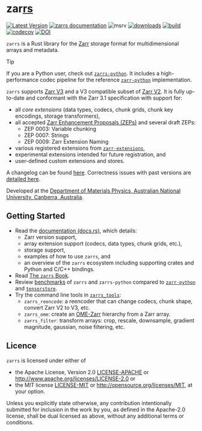 # zar<ins>rs</ins>

[![Latest Version](https://img.shields.io/crates/v/zarrs.svg)](https://crates.io/crates/zarrs)
[![zarrs documentation](https://docs.rs/zarrs/badge.svg)][documentation]
![msrv](https://img.shields.io/crates/msrv/zarrs)
[![downloads](https://img.shields.io/crates/d/zarrs)](https://crates.io/crates/zarrs)
[![build](https://github.com/zarrs/zarrs/actions/workflows/ci.yml/badge.svg)](https://github.com/zarrs/zarrs/actions/workflows/ci.yml)
[![codecov](https://codecov.io/gh/zarrs/zarrs/graph/badge.svg?component=zarrs)](https://codecov.io/gh/zarrs/zarrs)
[![DOI](https://zenodo.org/badge/695021547.svg)](https://zenodo.org/badge/latestdoi/695021547)

`zarrs` is a Rust library for the [Zarr] storage format for multidimensional arrays and metadata.

> [!TIP]
> If you are a Python user, check out [`zarrs-python`].
> It includes a high-performance codec pipeline for the reference [`zarr-python`] implementation.

`zarrs` supports [Zarr V3] and a V3 compatible subset of [Zarr V2].
It is fully up-to-date and conformant with the Zarr 3.1 specification with support for:
- all *core extensions* (data types, codecs, chunk grids, chunk key encodings, storage transformers),
- all accepted [Zarr Enhancement Proposals (ZEPs)](https://zarr.dev/zeps/) and several draft ZEPs:
  - ZEP 0003: Variable chunking
  - ZEP 0007: Strings
  - ZEP 0009: Zarr Extension Naming
- various registered extensions from [`zarr-extensions`],
- experimental extensions intended for future registration, and
- user-defined custom extensions and stores.

A changelog can be found [here][CHANGELOG].
Correctness issues with past versions are [detailed here](https://github.com/zarrs/zarrs/blob/main/doc/correctness_issues.md).

Developed at the [Department of Materials Physics, Australian National University, Canberra, Australia].

## Getting Started
- Read the [documentation (docs.rs)](https://docs.rs/zarrs/latest/zarrs/), which details:
  - Zarr version support,
  - array extension support (codecs, data types, chunk grids, etc.),
  - storage support,
  - examples of how to use `zarrs`, and
  - an overview of the `zarrs` ecosystem including supporting crates and Python and C/C++ bindings.
- Read [The `zarrs` Book].
- Review [benchmarks] of `zarrs` and `zarrs-python` compared to [`zarr-python`] and [`tensorstore`].
- Try the command line tools in [`zarrs_tools`]:
  - `zarrs_reencode`: a reencoder that can change codecs, chunk shape, convert Zarr V2 to V3, etc.
  - `zarrs_ome`: create an [OME-Zarr] hierarchy from a Zarr array.
  - `zarrs_filter`: transform arrays: crop, rescale, downsample, gradient magnitude, gaussian, noise filtering, etc.

## Licence
`zarrs` is licensed under either of
 - the Apache License, Version 2.0 [LICENSE-APACHE](./LICENCE-APACHE) or <http://www.apache.org/licenses/LICENSE-2.0> or
 - the MIT license [LICENSE-MIT](./LICENCE-MIT) or <http://opensource.org/licenses/MIT>, at your option.

Unless you explicitly state otherwise, any contribution intentionally submitted for inclusion in the work by you, as defined in the Apache-2.0 license, shall be dual licensed as above, without any additional terms or conditions.

[CHANGELOG]: https://github.com/zarrs/zarrs/blob/main/CHANGELOG.md
[documentation]: https://docs.rs/zarrs/latest/zarrs/
[benchmarks]: https://github.com/zarrs/zarr_benchmarks
[The `zarrs` Book]: https://book.zarrs.dev

[`zarr-extensions`]: https://github.com/zarr-developers/zarr-extensions/
[`zarrs`]: https://github.com/zarrs/zarrs/tree/main/zarrs
[`zarrs-python`]: https://github.com/zarrs/zarrs-python
[`zarr-python`]: https://github.com/zarr-developers/zarr-python
[`tensorstore`]: https://github.com/google/tensorstore
[`zarrs_tools`]: https://github.com/zarrs/zarrs_tools

[Zarr]: https://zarr.dev
[Zarr V3]: https://zarr-specs.readthedocs.io/en/latest/v3/core/index.html
[Zarr V2]: https://zarr-specs.readthedocs.io/en/latest/v2/v2.0.html
[OME-Zarr]: https://ngff.openmicroscopy.org/latest/

[Department of Materials Physics, Australian National University, Canberra, Australia]: https://physics.anu.edu.au/research/mp/
